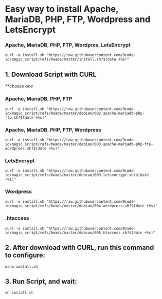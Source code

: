 # Easy way to install Apache, MariaDB, PHP, FTP, Wordpress and LetsEncrypt

### Apache, MariaDB, PHP, FTP, Wordpres, LetsEncrypt
```
curl -o install.sh "https://raw.githubusercontent.com/9code-id/magic_script/refs/heads/master/install.sh?$(date +%s)"
```
## 1. Download Script with CURL
<i>**choose one</i>
### Apache, MariaDB, PHP, FTP
```
curl -o install.sh "https://raw.githubusercontent.com/9code-id/magic_script/refs/heads/master/debian/002.apache-mariadb-php-ftp.sh?$(date +%s)"
```

### Apache, MariaDB, PHP, FTP, Wordpress
```
curl -o install.sh "https://raw.githubusercontent.com/9code-id/magic_script/refs/heads/master/debian/003.apache-mariadb-php-ftp-wordpress.sh?$(date +%s)"
```

### LetsEncrypt
```
curl -o install.sh "https://raw.githubusercontent.com/9code-id/magic_script/refs/heads/master/debian/003.letsencrypt.sh?$(date +%s)"
```

### Wordpress
```
curl -o install.sh "https://raw.githubusercontent.com/9code-id/magic_script/refs/heads/master/debian/004.wordpress.sh?$(date +%s)"
```

### .htaccess
```
curl -o install.sh "https://raw.githubusercontent.com/9code-id/magic_script/refs/heads/master/debian/005.htaccess.sh?$(date +%s)"
```

## 2. After download with CURL, run this command to configure:
```
nano install.sh
```

## 3. Run Script, and wait:
```
sh install.sh
```